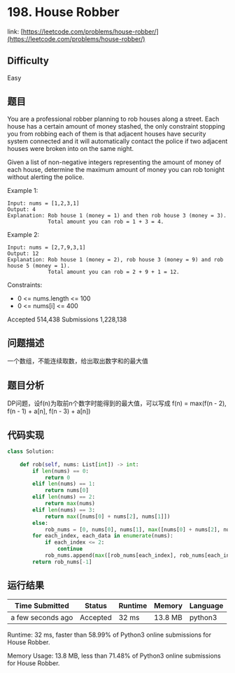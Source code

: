 # 198. House Robber

link: [https://leetcode.com/problems/house-robber/](https://leetcode.com/problems/house-robber/)

## Difficulty
Easy

## 题目

You are a professional robber planning to rob houses along a street. Each house has a certain amount of money stashed, the only constraint stopping you from robbing each of them is that adjacent houses have security system connected and it will automatically contact the police if two adjacent houses were broken into on the same night.

Given a list of non-negative integers representing the amount of money of each house, determine the maximum amount of money you can rob tonight without alerting the police.

 
Example 1:
```
Input: nums = [1,2,3,1]
Output: 4
Explanation: Rob house 1 (money = 1) and then rob house 3 (money = 3).
             Total amount you can rob = 1 + 3 = 4.
```

Example 2:
```
Input: nums = [2,7,9,3,1]
Output: 12
Explanation: Rob house 1 (money = 2), rob house 3 (money = 9) and rob house 5 (money = 1).
             Total amount you can rob = 2 + 9 + 1 = 12.
``` 

Constraints:
- 0 <= nums.length <= 100
- 0 <= nums[i] <= 400

Accepted
514,438
Submissions
1,228,138

## 问题描述
一个数组，不能连续取数，给出取出数字和的最大值

## 题目分析
DP问题，设f(n)为取前n个数字时能得到的最大值，可以写成 f(n) = max(f(n - 2), f(n - 1) + a[n], f(n - 3) + a[n])


## 代码实现

```python
class Solution:
    
    def rob(self, nums: List[int]) -> int:
        if len(nums) == 0:
            return 0
        elif len(nums) == 1:
            return nums[0]
        elif len(nums) == 2:
            return max(nums)
        elif len(nums) == 3:
            return max([nums[0] + nums[2], nums[1]])
        else:
            rob_nums = [0, nums[0], nums[1], max([nums[0] + nums[2], nums[1]])]
        for each_index, each_data in enumerate(nums):
            if each_index <= 2:
                continue
            rob_nums.append(max([rob_nums[each_index], rob_nums[each_index - 1] + each_data, rob_nums[each_index - 2] + each_data]))
        return rob_nums[-1]

```

## 运行结果

| Time Submitted | Status                                   | Runtime | Memory  | Language |
| -------------- | ---------------------------------------- | ------- | -------- | -------- |
| a few seconds ago |	Accepted	| 		32 ms	| 13.8 MB		| python3|

Runtime: 32 ms, faster than 58.99% of Python3 online submissions for House Robber.

Memory Usage: 13.8 MB, less than 71.48% of Python3 online submissions for House Robber.